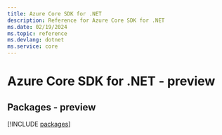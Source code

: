 ```yaml
---
title: Azure Core SDK for .NET
description: Reference for Azure Core SDK for .NET
ms.date: 02/19/2024
ms.topic: reference
ms.devlang: dotnet
ms.service: core
---
```

# Azure Core SDK for .NET - preview
## Packages - preview
[!INCLUDE [packages](core-index.md)]